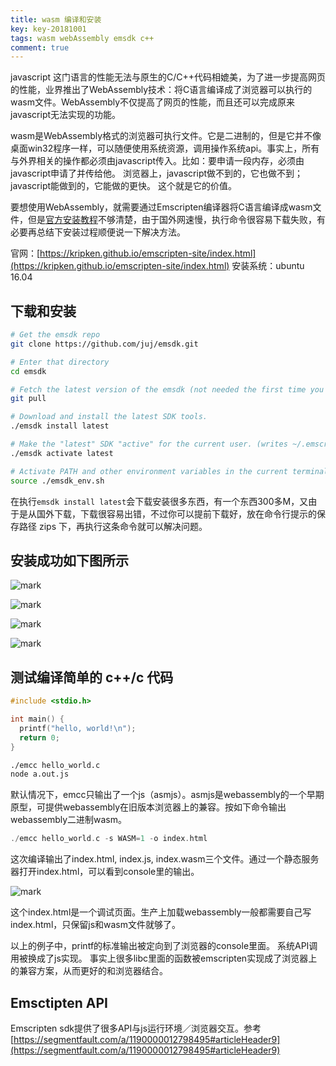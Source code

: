 ```yaml
---
title: wasm 编译和安装
key: key-20181001
tags: wasm webAssembly emsdk c++
comment: true 
---
```


javascript 这门语言的性能无法与原生的C/C++代码相媲美，为了进一步提高网页的性能，业界推出了WebAssembly技术：将C语言编译成了浏览器可以执行的wasm文件。WebAssembly不仅提高了网页的性能，而且还可以完成原来javascript无法实现的功能。

wasm是WebAssembly格式的浏览器可执行文件。它是二进制的，但是它并不像桌面win32程序一样，可以随便使用系统资源，调用操作系统api。事实上，所有与外界相关的操作都必须由javascript传入。比如：要申请一段内存，必须由javascript申请了并传给他。 浏览器上，javascript做不到的，它也做不到；javascript能做到的，它能做的更快。 这个就是它的价值。

要想使用WebAssembly，就需要通过Emscripten编译器将C语言编译成wasm文件，但是[官方安装教程](https://kripken.github.io/emscripten-site/docs/getting_started/downloads.html)不够清楚，由于国外网速慢，执行命令很容易下载失败，有必要再总结下安装过程顺便说一下解决方法。

官网：[https://kripken.github.io/emscripten-site/index.html](https://kripken.github.io/emscripten-site/index.html)
安装系统：ubuntu 16.04 

## 下载和安装

```sh
# Get the emsdk repo
git clone https://github.com/juj/emsdk.git

# Enter that directory
cd emsdk

# Fetch the latest version of the emsdk (not needed the first time you clone)
git pull

# Download and install the latest SDK tools.
./emsdk install latest

# Make the "latest" SDK "active" for the current user. (writes ~/.emscripten file)
./emsdk activate latest

# Activate PATH and other environment variables in the current terminal
source ./emsdk_env.sh
```

在执行`emsdk install latest`会下载安装很多东西，有一个东西300多M，又由于是从国外下载，下载很容易出错，不过你可以提前下载好，放在命令行提示的保存路径 zips 下，再执行这条命令就可以解决问题。

## 安装成功如下图所示

![mark](http://images.fuyix.cn/blog/181009/Jk5IkgIg84.png?imageslim)

![mark](http://images.fuyix.cn/blog/181009/ekC2mcBAL1.png?imageslim)

![mark](http://images.fuyix.cn/blog/181009/8HaFhmmiJa.png?imageslim)

![mark](http://images.fuyix.cn/blog/181009/Fd0B6mib5B.png?imageslim)

## 测试编译简单的 c++/c 代码

```c++
#include <stdio.h>

int main() {
  printf("hello, world!\n");
  return 0;
}
```
```sh
./emcc hello_world.c
node a.out.js
```
默认情况下，emcc只输出了一个js（asmjs）。asmjs是webassembly的一个早期原型，可提供webassembly在旧版本浏览器上的兼容。按如下命令输出webassembly二进制wasm。

```c++
./emcc hello_world.c -s WASM=1 -o index.html
```

这次编译输出了index.html, index.js, index.wasm三个文件。通过一个静态服务器打开index.html，可以看到console里的输出。

![mark](http://images.fuyix.cn/blog/181009/G63E43hij2.png?imageslim)

这个index.html是一个调试页面。生产上加载webassembly一般都需要自己写index.html，只保留js和wasm文件就够了。

以上的例子中，printf的标准输出被定向到了浏览器的console里面。 系统API调用被换成了js实现。 事实上很多libc里面的函数被emscripten实现成了浏览器上的兼容方案，从而更好的和浏览器结合。

## Emsctipten API
Emscripten sdk提供了很多API与js运行环境／浏览器交互。参考[https://segmentfault.com/a/1190000012798495#articleHeader9](https://segmentfault.com/a/1190000012798495#articleHeader9)